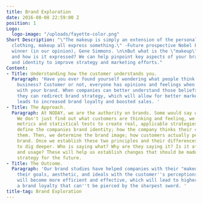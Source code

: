 ```yaml
---
title: Brand Exploration
date: 2016-08-08 22:59:00 Z
position: 1
Logo:
  logo-image: "/uploads/fayette-color.png"
Short Description: "\"The makeup is simply an extension of the personality and colors,
  clothing, makeup all express something.\" -Future prospective Nobel Peace Prize
  winner (in our opinion), Gene Simmons. \n\nBut what is the \"makeup\" of your business,
  and how is it expressed? We can help pinpoint key aspects of your brand's image
  and identity to improve strategy and marketing efforts."
Content:
- Title: Understanding how the customer understands you.
  Paragraph: 'Have you ever found yourself wondering what people think about your
    business? Customer or not, everyone has opinions and feelings when they interact
    with your brand. When companies can better understand those beliefs and perspectives,
    they can redirect brand strategy, which will allow for better marketing and thus,
    leads to increased brand loyalty and boosted sales. '
- Title: The Approach.
  Paragraph: At NODAY, we are the authority on brands. Some would say we are obsessed.
    We don't just find out what customers are thinking and feeling, we use psychology
    metrics and statistical tests to create real, applicable strategies. We first
    define the companies brand identity; how the company thinks their customers see
    them. Then, we determine the brand image; how customers actually perceive the
    brand. Once we establish these two principles and their differences, we begin
    to dig deeper. Who is saying what? Why are they saying it? Is it affecting sales
    and usage? These will help us establish changes that should be made to the brand
    strategy for the future.
- Title: The Outcome.
  Paragraph: 'Our brand studies have helped companies with their "makeup" by aligning
    their goals, aesthetic, and ideals with the customer''s perceptions. Marketing
    will become more efficient and effective, which will lead to higher sales and
    a brand loyalty that can''t be pierced by the sharpest sword. '
title-tag: Brand Exploration
---
```


